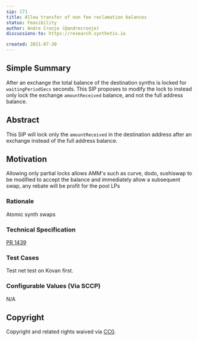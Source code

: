 ```yaml
---
sip: 171
title: Allow transfer of non fee reclamation balances
status: Feasibility
author: Andre Cronje (@andrecronje)
discussions-to: https://research.synthetix.io

created: 2021-07-30
---
```


<!--You can leave these HTML comments in your merged SIP and delete the visible duplicate text guides, they will not appear and may be helpful to refer to if you edit it again. This is the suggested template for new SIPs. Note that an SIP number will be assigned by an editor. When opening a pull request to submit your SIP, please use an abbreviated title in the filename, `sip-draft_title_abbrev.md`. The title should be 44 characters or less.-->

## Simple Summary
After an exchange the total balance of the destination synths is locked for `waitingPeriodSecs` seconds. This SIP proposes to modify the lock to instead only lock the exchange `amountReceived` balance, and not the full address balance.

## Abstract
This SIP will lock only the `amountReceived` in the destination address after an exchange instead of the full address balance.

## Motivation
Allowing only partial locks allows AMM's such as curve, dodo, sushiswap to be modified to accept the balance and immediately allow a subsequent swap, any rebate will be profit for the pool LPs

### Rationale
Atomic synth swaps

### Technical Specification
[PR 1439](https://github.com/Synthetixio/synthetix/pull/1439/files)

### Test Cases
<!--Test cases for an implementation are mandatory for SIPs but can be included with the implementation..-->
Test net test on Kovan first. 

### Configurable Values (Via SCCP)
<!--Please list all values configurable via SCCP under this implementation.-->
N/A

## Copyright
Copyright and related rights waived via [CC0](https://creativecommons.org/publicdomain/zero/1.0/).
